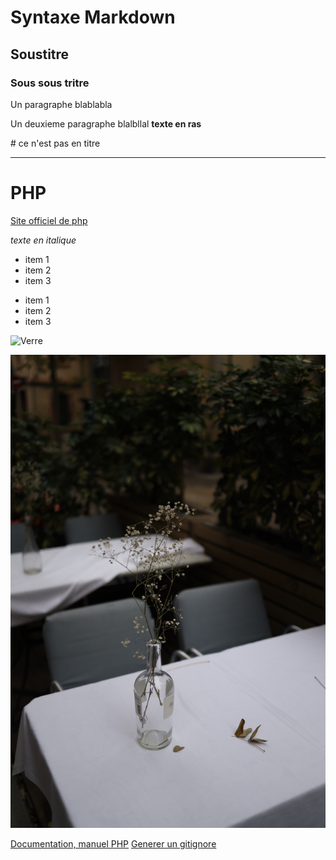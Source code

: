 
# Syntaxe Markdown
## Soustitre
### Sous sous tritre
Un paragraphe blablabla

Un deuxieme paragraphe blalbllal
**texte en ras**

\# ce n'est pas en titre

---
# PHP
[Site officiel de php](https.//www.php.net)


*texte en italique*
* item 1
* item 2
* item 3
- item 1
- item 2
- item 3

![Verre](https://images.pexels.com/photos/10686712/pexels-photo-10686712.jpeg?auto=compress&cs=tinysrgb&w=1260&h=750&dpr=1)

![](./assets/img/pexels-photo-10686712.jpeg)

[Documentation, manuel PHP](https://www.php.net/manuel/fr)
[Generer un gitignore](https://www.toptal.com/developers/gitignore)


